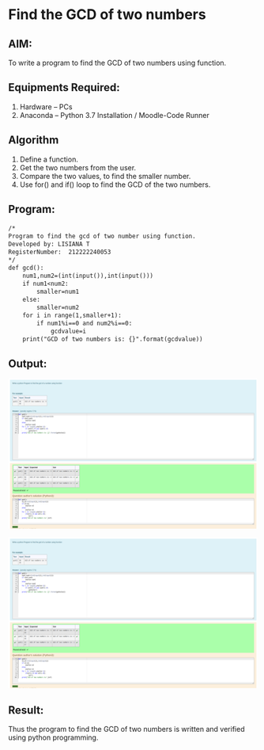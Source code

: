 # Find the GCD of two numbers

## AIM:
To write a program to find the GCD of two numbers using function.

## Equipments Required:
1. Hardware – PCs
2. Anaconda – Python 3.7 Installation / Moodle-Code Runner

## Algorithm
1. Define a function.
2. Get the two numbers from the user.
3. Compare the two values, to find the smaller number.
4. Use for() and if() loop to find the GCD of the two numbers.

## Program:
```
/*
Program to find the gcd of two number using function.
Developed by: LISIANA T
RegisterNumber:  212222240053
*/
def gcd():
    num1,num2=(int(input()),int(input()))
    if num1<num2:
        smaller=num1
    else:
        smaller=num2
    for i in range(1,smaller+1):
        if num1%i==0 and num2%i==0:
            gcdvalue=i
    print("GCD of two numbers is: {}".format(gcdvalue))

```

## Output:
![gcd of two number](gcd.png)

![gcd of two number](GCD.png)

## Result:
Thus the program to find the GCD of two numbers is written and verified using python programming.
